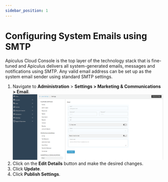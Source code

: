 ```yaml
---
sidebar_position: 1
---
```

# Configuring System Emails using SMTP

Apiculus Cloud Console is the top layer of the technology stack that is fine-tuned and Apiculus delivers all system-generated emails, messages and notifications using SMTP. Any valid email address can be set up as the system email sender using standard SMTP settings.

1. Navigate to **Administration** > **Settings > Marketing & Communications > Email**.
   ![Configuring System Emails using SMTP](img/ConfiguringSystemEmailsusingSMTP.png)
2. Click on the **Edit Details** button and make the desired changes.
3. Click **Update**.
4. Click **Publish Settings**.







